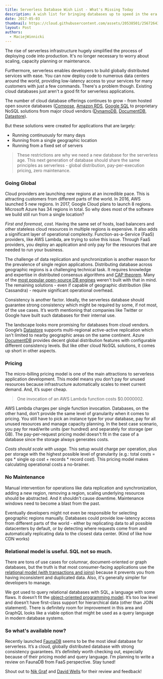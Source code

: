 ```yaml
---
title: Serverless Database Wish List - What's Missing Today
description: A wish list for bringing databases up to speed in the era of serverless application development.
date: 2017-05-03
thumbnail: https://cloud.githubusercontent.com/assets/20538501/25672643/253110f4-2ffa-11e7-8e26-65643382f15b.png
layout: Post
authors:
  - MaciejWinnicki
---
```


The rise of serverless infrastructure hugely simplified the process of deploying code into production. It's no longer necessary to worry about scaling, capacity planning or maintenance.

Furthermore, serverless enables developers to build globally distributed services with ease. You can now deploy code to numerous data centers around the world, providing low-latency access to your services for many customers with just a few commands. There's a problem though. Existing cloud databases just aren't a good fit for serverless applications.

The number of cloud database offerings continues to grow - from hosted open source databases ([Compose](https://www.compose.com/), [Amazon RDS](https://aws.amazon.com/rds/), [Google SQL](https://cloud.google.com/sql/docs/) to proprietary NoSQL solutions from major cloud vendors ([DynamoDB](https://aws.amazon.com/dynamodb/), [DocumentDB](https://azure.microsoft.com/en-us/services/documentdb/), [Datastore](https://cloud.google.com/appengine/docs/standard/java/datastore/)). 

But these solutions were created for applications that are largely:
 - Running continuously for many days
 - Running from a single geographic location
 - Running from a fixed set of servers

> These restrictions are why we need a new database for the serverless age. This next generation of database should share the same principles as serverless - global distribution, pay-per-execution pricing, zero maintenance.

### Going Global

Cloud providers are launching new regions at an incredible pace. This is attracting customers from different parts of the world. In 2016, AWS launched 5 new regions. In 2017, Google Cloud plans to launch 8 regions. Microsoft Azure has 34 regions in total. So why does most of the software we build still run from a single location?

*First and foremost, cost.* Having the same set of hosts, load balancers and other stateless cloud resources in multiple regions is expensive. It also adds a significant layer of operational complexity. Function-as-a-Service (FaaS) providers, like AWS Lambda, are trying to solve this issue. Through FaaS providers, you deploy an application and only pay for the resources that are needed to run your business.

The challenge of data replication and synchronization is another reason for the prevalence of single region applications. Distributing database across geographic regions is a challenging technical task. It requires knowledge and expertise in distributed consensus algorithms and [CAP theorem](https://en.wikipedia.org/wiki/CAP_theorem). Many of the [most popular open-source DB engines](https://db-engines.com/en/ranking) weren't built with that in mind. The remaining solutions - even if capable of geographic distribution (like Cassandra) - require significant operational overhead.

Consistency is another factor. Ideally, the serverless database should guarantee strong consistency which might be required by some, if not most, of the use cases. It’s worth mentioning that companies like Twitter or Google have built such databases for their internal use.

The landscape looks more promising for databases from cloud vendors. Google’s [Datastore](https://cloud.google.com/appengine/docs/standard/java/datastore/) supports multi-regional active-active replication which isn't limited to nearby geographic areas on the same continent. Azure [DocumentDB](https://azure.microsoft.com/en-us/services/documentdb/) provides decent global distribution features with configurable different consistency levels. But like other cloud NoSQL solutions, it comes up short in other aspects.

### Pricing

The micro-billing pricing model is one of the main attractions to serverless application development. This model means you don't pay for unused resources because infrastructure automatically scales to meet current demand. And, it’s super cheap.

> One invocation of an AWS Lambda function costs $0.0000002.

AWS Lambda charges per single function invocation. Databases, on the other hand, don’t provide the same level of granularity when it comes to pricing. You still have to pick an instance type for your database, pay for all unused resources and manage capacity planning. In the best case scenario, you pay for read/write units (per hundred) and separately for storage (per GB). The pay-per-request pricing model doesn't fit in the case of a database since the storage always generates costs.

*Costs should scale with usage.* This setup would charge per operation, plus per storage with the highest possible level of granularity (e.g.: total costs = ops * single op cost + records * record cost). This pricing model makes calculating operational costs a no-brainer.

### No Maintenance

Manual intervention for operations like data replication and synchronization, adding a new region, removing a region, scaling underlying resources should be abstracted. And it shouldn't cause downtime. Maintenance windows need to become a blast from the past.

Eventually developers might not even be responsible for selecting geographic regions manually. Databases could provide low-latency access from different parts of the world - either by replicating data to all possible datacenters by default, or by detecting where requests come from and automatically replicating data to the closest data center. (Kind of like how CDN works)

### Relational model is useful. SQL not so much.

There are tons of use cases for columnar, document-oriented or graph databases, but the truth is that most consumer-facing applications use the [relational model (with transactions and joins)](https://en.wikipedia.org/wiki/Relational_model) because it prevents you from having inconsistent and duplicated data. Also, it's generally simpler for developers to manage.

We got used to query relational databases with SQL, a language with some flaws. It doesn’t fit the [object-oriented programming model](https://en.wikipedia.org/wiki/Object-oriented_programming). It’s too low level and doesn’t have first-class support for hierarchical data (other than JOIN statement). There is definitely room for improvement in this area and GraphQL looks like a viable option that might be used as a query language in modern database systems.

### So what's available now?

Recently launched [FaunaDB](https://fauna.com/) seems to be the most ideal database for serverless. It’s a cloud, globally distributed database with strong consistency guarantees. It’s definitely worth checking out, especially because of their pricing model and query language. I’m planning to write a review on FaunaDB from FaaS perspective. Stay tuned!

Shout out to [Nik Graf](https://twitter.com/nikgraf) and [David Wells](https://twitter.com/DavidWells) for their review and feedback!
